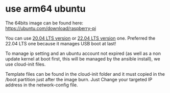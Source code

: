 # use arm64 ubuntu
The 64bits image can be found here: https://ubuntu.com/download/raspberry-pi

You can use [20.04 LTS version](https://cdimage.ubuntu.com/releases/20.04/release/ubuntu-20.04-preinstalled-server-arm64+raspi.img.xz) or [22.04 LTS version](https://cdimage.ubuntu.com/releases/22.04/release/ubuntu-22.04-preinstalled-server-arm64+raspi.img.xz) one.
Preferred the 22.04 LTS one because it manages USB boot at last!


To manage ip setting and an ubuntu account not expired (as well as a non update kernel at boot first, this will be managed by the ansible install), we use cloud-init files. 

Template files can be found in the cloud-init folder and it must copied in the /boot partition just after the image burn. Just Change your targeted IP address in the network-config file.
